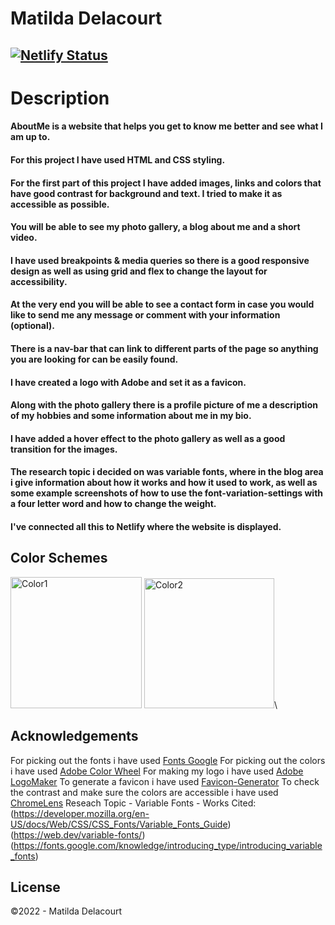 # Matilda Delacourt

## [![Netlify Status](https://api.netlify.com/api/v1/badges/b0194c27-3cc3-4586-a619-3357c2b5a20e/deploy-status)](https://app.netlify.com/sites/about-me-matilda-delacourt/deploys)

# Description
#### AboutMe is a website that helps you get to know me better and see what I am up to.
#### For this project I have used HTML and CSS styling. 
#### For the first part of this project I have added images, links and colors that have good contrast for background and text. I tried to make it as accessible as possible. 
#### You will be able to see my photo gallery, a blog about me and a short video.
#### I have used breakpoints & media queries so there is a good responsive design as well as using grid and flex to change the layout for accessibility.
#### At the very end you will be able to see a contact form in case you would like to send me any message or comment with your information (optional).
#### There is a nav-bar that can link to different parts of the page so anything you are looking for can be easily found.
#### I have created a logo with Adobe and set it as a favicon.
#### Along with the photo gallery there is a profile picture of me a description of my hobbies and some information about me in my bio.
#### I have added a hover effect to the photo gallery as well as a good transition for the images.
#### The research topic i decided on was variable fonts, where in the blog area i give information about how it works and how it used to work, as well as some example screenshots of how to use the font-variation-settings with a four letter word and how to change the weight.
#### I've connected all this to Netlify where the website is displayed.


## Color Schemes
<img width="210" alt="Color1" src="https://user-images.githubusercontent.com/73936419/164521000-817b67fa-8215-4b56-8f11-912d5c8fa4f0.png"> <img width="208" alt="Color2" src="https://user-images.githubusercontent.com/73936419/164521012-ee203773-f1a5-4529-9e94-3e867e6f1db0.png">\


## Acknowledgements

For picking out the fonts i have used [Fonts Google](https://fonts.google.com)
For picking out the colors i have used [Adobe Color Wheel](https://color.adobe.com/create/color-wheel)
For making my logo i have used [Adobe LogoMaker](https://express.adobe.com/express-apps/logomaker/)
To generate a favicon i have used [Favicon-Generator](https://www.favicon-generator.org)
To check the contrast and make sure the colors are accessible i have used [ChromeLens](https://chrome.google.com/webstore/detail/chromelens/idikgljglpfilbhaboonnpnnincjhjkd?hl=en)
Reseach Topic - Variable Fonts - Works Cited:
(https://developer.mozilla.org/en-US/docs/Web/CSS/CSS_Fonts/Variable_Fonts_Guide)
(https://web.dev/variable-fonts/)
(https://fonts.google.com/knowledge/introducing_type/introducing_variable_fonts)



## License
©2022 - Matilda Delacourt
